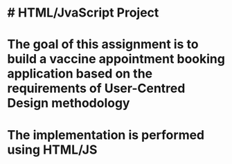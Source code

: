 # # HTML/JvaScript Project
# The goal of this assignment is to build a vaccine appointment booking application based on the requirements of User-Centred Design methodology
# The implementation is performed using HTML/JS
